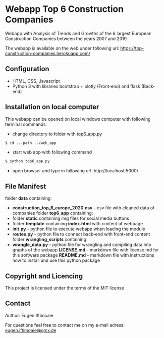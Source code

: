# Webapp Top 6 Construction Companies
Webapp with Analysis of Trends and Growths of the 6 largest European Construction Companies between the years 2007 and 2019.

The webapp is available on the web under following url: https://top-construction-companies.herokuapp.com/

## Configuration
* HTML, CSS, Javascript
* Python 3 with libraries bootstrap + plotly (Front-end) and flask (Back-end)

## Installation on local computer
This webapp can be opened on local windows computer with following terminal commands:
* change directory to folder with top6_app.py
```bash
$ cd ...path.../web_app
```
* start web app with following command
```bash
$ python top6_app.py
```
* open browser and type in following url: http://localhost:5000/

## File Manifest
folder **data** containing:
* **construction_top_6_europe_2020.csv** - csv file with cleaned data of companies
folder **top6_app** containing:
* folder **static** containing img files for social media buttons
* folder **template** containing **index.html** with content of webpage
* **__init__.py** - python file to execute webapp when loading the module
* **routes.py** - python file to connect back-end with front-end content
folder **wrangling_scripts** containing:
* **wrangle_data.py** - python file for wrangling and compiling data into graphs of the webapp
**LICENSE.md** - markdown file with license.md for this software package
**README.md** - markdown file with instructions how to install and use this python package

## Copyright and Licencing
This project is licensed under the terms of the MIT license

## Contact
Author: Eugen Iftimoaie

For questions feel free to contact me on my e-mail adress: eugen.iftimoaie@gmx.de
